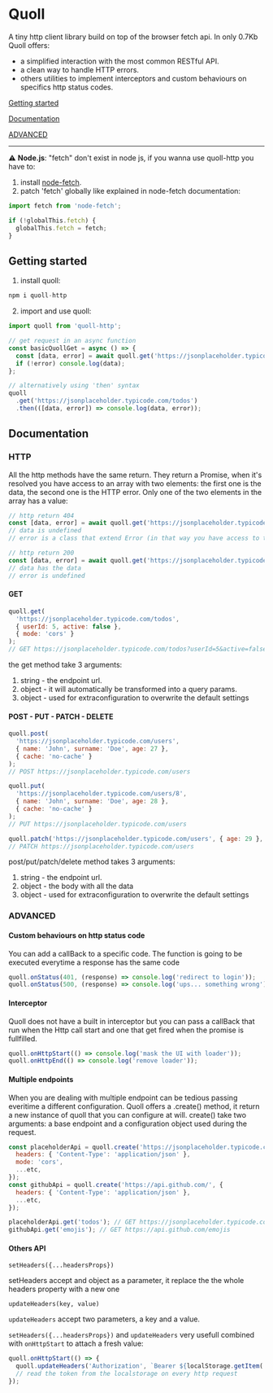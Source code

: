 # Quoll

A tiny http client library build on top of the browser fetch api. In only 0.7Kb Quoll offers:

- a simplified interaction with the most common RESTful API.
- a clean way to handle HTTP errors.
- others utilities to implement interceptors and custom behaviours on specifics http status codes.

[Getting started](#user-content-getting-started)

[Documentation](#user-content-documentation)

[ADVANCED](#user-content-advanced)

---

:warning: **Node.js**:
"fetch" don't exist in node js, if you wanna use quoll-http you have to:

1. install [node-fetch](https://www.npmjs.com/package/node-fetch).
2. patch 'fetch' globally like explained in node-fetch documentation:

```js
import fetch from 'node-fetch';

if (!globalThis.fetch) {
  globalThis.fetch = fetch;
}
```

## Getting started

1. install quoll:

```js
npm i quoll-http
```

2. import and use quoll:

```js
import quoll from 'quoll-http';

// get request in an async function
const basicQuollGet = async () => {
  const [data, error] = await quoll.get('https://jsonplaceholder.typicode.com/todos');
  if (!error) console.log(data);
};

// alternatively using 'then' syntax
quoll
  .get('https://jsonplaceholder.typicode.com/todos')
  .then(([data, error]) => console.log(data, error));
```

## Documentation

### HTTP

All the http methods have the same return. They return a Promise, when it's resolved you have access to an array with two elements: the first one is the data, the second one is the HTTP error. Only one of the two elements in the array has a value:

```js
// http return 404
const [data, error] = await quoll.get('https://jsonplaceholder.typicode.com/wrong-endpoint');
// data is undefined
// error is a class that extend Error (in that way you have access to the response: error.response)

// http return 200
const [data, error] = await quoll.get('https://jsonplaceholder.typicode.com/todos');
// data has the data
// error is undefined
```

#### GET

```js
quoll.get(
  'https://jsonplaceholder.typicode.com/todos',
  { userId: 5, active: false },
  { mode: 'cors' }
);
// GET https://jsonplaceholder.typicode.com/todos?userId=5&active=false
```

the get method take 3 arguments:

1. string - the endpoint url.
2. object - it will automatically be transformed into a query params.
3. object - used for extraconfiguration to overwrite the default settings

#### POST - PUT - PATCH - DELETE

```js
quoll.post(
  'https://jsonplaceholder.typicode.com/users',
  { name: 'John', surname: 'Doe', age: 27 },
  { cache: 'no-cache' }
);
// POST https://jsonplaceholder.typicode.com/users

quoll.put(
  'https://jsonplaceholder.typicode.com/users/8',
  { name: 'John', surname: 'Doe', age: 28 },
  { cache: 'no-cache' }
);
// PUT https://jsonplaceholder.typicode.com/users

quoll.patch('https://jsonplaceholder.typicode.com/users', { age: 29 }, { cache: 'no-cache' });
// PATCH https://jsonplaceholder.typicode.com/users
```

post/put/patch/delete method takes 3 arguments:

1. string - the endpoint url.
2. object - the body with all the data
3. object - used for extraconfiguration to overwrite the default settings

### ADVANCED

#### Custom behaviours on http status code

You can add a callBack to a specific code. The function is going to be executed everytime a response has the same code

```js
quoll.onStatus(401, (response) => console.log('redirect to login'));
quoll.onStatus(500, (response) => console.log('ups... something wrong'));
```

#### Interceptor

Quoll does not have a built in interceptor but you can pass a callBack that run when the Http call start and one that get fired when the promise is fullfilled.

```js
quoll.onHttpStart(() => console.log('mask the UI with loader'));
quoll.onHttpEnd(() => console.log('remove loader'));
```

#### Multiple endpoints

When you are dealing with multiple endpoint can be tedious passing everitime a different configuration. Quoll offers a .create() method, it return a new instance of quoll that you can configure at will. create() take two arguments: a base endpoint and a configuration object used during the request.

```js
const placeholderApi = quoll.create('https://jsonplaceholder.typicode.com/', {
  headers: { 'Content-Type': 'application/json' },
  mode: 'cors',
  ...etc,
});
const githubApi = quoll.create('https://api.github.com/', {
  headers: { 'Content-Type': 'application/json' },
  ...etc,
});

placeholderApi.get('todos'); // GET https://jsonplaceholder.typicode.com/todos
githubApi.get('emojis'); // GET https://api.github.com/emojis
```

#### Others API

`setHeaders({...headersProps})`

setHeaders accept and object as a parameter, it replace the the whole headers property with a new one

`updateHeaders(key, value)`

`updateHeaders` accept two parameters, a key and a value.

`setHeaders({...headersProps})` and `updateHeaders` very usefull combined with `onHttpStart` to attach a fresh value:

```js
quoll.onHttpStart(() => {
  quoll.updateHeaders('Authorization', `Bearer ${localStorage.getItem('myToken')}`);
  // read the token from the localstorage on every http request
});
```
